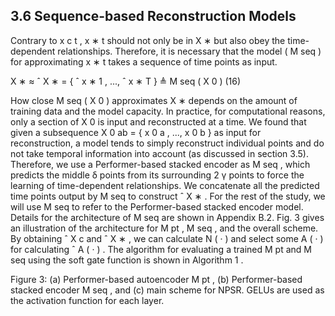 ## 3.6 Sequence-based Reconstruction Models

Contrary to x c t , x ∗ t should not only be in X ∗ but also obey the time-dependent relationships. Therefore, it is necessary that the model ( M seq ) for approximating x ∗ t takes a sequence of time points as input.

X ∗ ≈ ˆ X ∗ = { ˆ x ∗ 1 , ..., ˆ x ∗ T } ≜ M seq ( X 0 ) (16)

How close M seq ( X 0 ) approximates X ∗ depends on the amount of training data and the model capacity. In practice, for computational reasons, only a section of X 0 is input and reconstructed at a time. We found that given a subsequence X 0 ab = { x 0 a , ..., x 0 b } as input for reconstruction, a model tends to simply reconstruct individual points and do not take temporal information into account (as discussed in section 3.5). Therefore, we use a Performer-based stacked encoder as M seq , which predicts the middle δ points from its surrounding 2 γ points to force the learning of time-dependent relationships. We concatenate all the predicted time points output by M seq to construct ˆ X ∗ . For the rest of the study, we will use M seq to refer to the Performer-based stacked encoder model. Details for the architecture of M seq are shown in Appendix B.2. Fig. 3 gives an illustration of the architecture for M pt , M seq , and the overall scheme. By obtaining ˆ X c and ˆ X ∗ , we can calculate N ( · ) and select some A ( · ) for calculating ˆ A ( · ) . The algorithm for evaluating a trained M pt and M seq using the soft gate function is shown in Algorithm 1 .

Figure 3: (a) Performer-based autoencoder M pt , (b) Performer-based stacked encoder M seq , and (c) main scheme for NPSR. GELUs are used as the activation function for each layer.

<!-- image -->